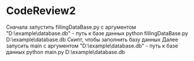 # CodeReview2
Сначала запустить fillingDataBase.py с аргументом "D:\\example\\database.db" - путь к базе данных
python fillingDataBase.py D:\\example\\database.db
Скипт, чтобы заполнить базу данных
Далее запусить main с аргументом "D:\\example\\database.db" - путь к базе данных
python main.py D:\\example\\database.db